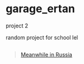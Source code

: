 # garage_ertan
project 2

random project for school lel


<img><blockquote class="imgur-embed-pub" lang="en" data-id="a/cIWhkXs"  ><a href="//imgur.com/a/cIWhkXs">Meanwhile in Russia</a></blockquote><script async src="//s.imgur.com/min/embed.js" charset="utf-8"></script></img>
